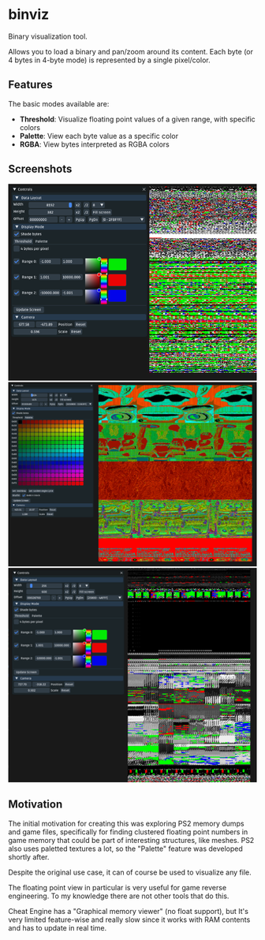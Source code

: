 # binviz
Binary visualization tool.

Allows you to load a binary and pan/zoom around its content. Each byte (or 4 bytes in 4-byte mode) is represented by a single pixel/color.

## Features
The basic modes available are:

* **Threshold**: Visualize floating point values of a given range, with specific colors
* **Palette**: View each byte value as a specific color
* **RGBA**: View bytes interpreted as RGBA colors

## Screenshots
![](screenshots/1.png?raw=true "")
![](screenshots/2.png?raw=true "")
![](screenshots/3.png?raw=true "")

## Motivation
The initial motivation for creating this was exploring PS2 memory dumps and game files, specifically for finding clustered floating point numbers in game memory that could be part of interesting structures, like meshes. PS2 also uses paletted textures a lot, so the "Palette" feature was developed shortly after.

Despite the original use case, it can of course be used to visualize any file.

The floating point view in particular is very useful for game reverse engineering. To my knowledge there are not other tools that do this.

Cheat Engine has a "Graphical memory viewer" (no float support), but It's very limited feature-wise and really slow since it works with RAM contents and has to update in real time.
